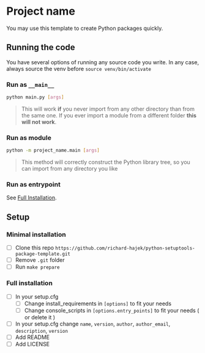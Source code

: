 # Project name

You may use this template to create Python packages quickly.

## Running the code

You have several options of running any source code you write. In any case, always source the venv before `source venv/bin/activate`

### Run as `__main__`

```bash
python main.py [args]
```

> This will work **if** you never import from any other directory than from the same one.
If you ever import a module from a different folder **this will not work**. 

### Run as module

```bash
python -m project_name.main [args]
```

> This method will correctly construct the Python library tree, so you can import from any directory you like

### Run as entrypoint

See [Full Installation](#Full-installation).

## Setup

### Minimal installation

- [ ] Clone this repo `https://github.com/richard-hajek/python-setuptools-package-template.git`
- [ ] Remove `.git` folder
- [ ] Run `make prepare`

### Full installation

- [ ] In your setup.cfg
  - [ ] Change install_requirements in `[options]` to fit your needs
  - [ ] Change console_scripts in `[options.entry_points]` to fit your needs ( or delete it )
- [ ] In your setup.cfg change `name`, `version`, `author`, `author_email`, `description`, `version`
- [ ] Add README
- [ ] Add LICENSE